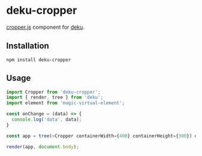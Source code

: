 # deku-cropper

[cropper.js](http://cropperjs.com) component for [deku](https://github.com/dekujs/deku).

## Installation

```shell
npm install deku-cropper
```

## Usage
```js
import Cropper from 'deku-cropper';
import { render, tree } from 'deku';
import element from 'magic-virtual-element';

const onChange = (data) => {
  console.log('data', data);
}

const app = tree(<Cropper containerWidth={400} containerHeight={300}) onChange={onChange} aspectRatio={480/640} src='http://cropperjs.com/img/picture.jpg' />);

render(app, document.body);

```
